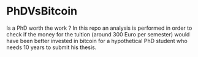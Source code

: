 # PhDVsBitcoin
Is a PhD worth the work ? In this repo an analysis is performed in order to check if the money for the tuition (around 300 Euro per semester) would have been better invested in bitcoin for a hypothetical PhD student who needs 10 years to submit his thesis.
